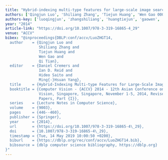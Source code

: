 ```yaml
---
title: "Hybrid-indexing multi-type features for large-scale image search"
authors: ['Qingjun Luo', 'Shiliang Zhang', 'Tiejun Huang', 'Wen Gao 0001', 'Qi Tian 0001']
authors-key: ['luoqingjun', 'zhangshiliang', 'huangtiejun', 'gaowen', 'tianqi']
year: "2014"
article-link: "https://doi.org/10.1007/978-3-319-16865-4_29"
venue: "ACCV"
bibex: "@inproceedings{DBLP:conf/accv/LuoZHGT14,
  author    = {Qingjun Luo and
               Shiliang Zhang and
               Tiejun Huang and
               Wen Gao and
               Qi Tian},
  editor    = {Daniel Cremers and
               Ian D. Reid and
               Hideo Saito and
               Ming{-}Hsuan Yang},
  title     = {Hybrid-Indexing Multi-type Features for Large-Scale Image Search},
  booktitle = {Computer Vision - {ACCV} 2014 - 12th Asian Conference on Computer
               Vision, Singapore, Singapore, November 1-5, 2014, Revised Selected
               Papers, Part {I}},
  series    = {Lecture Notes in Computer Science},
  volume    = {9003},
  pages     = {446--460},
  publisher = {Springer},
  year      = {2014},
  url       = {https://doi.org/10.1007/978-3-319-16865-4\_29},
  doi       = {10.1007/978-3-319-16865-4\_29},
  timestamp = {Tue, 14 May 2019 10:00:50 +0200},
  biburl    = {https://dblp.org/rec/conf/accv/LuoZHGT14.bib},
  bibsource = {dblp computer science bibliography, https://dblp.org}
}"
---
```


